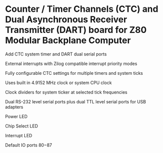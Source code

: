 # Counter / Timer Channels (CTC) and Dual Asynchronous Receiver Transmitter (DART) board for Z80 Modular Backplane Computer

Add CTC system timer and DART dual serial ports

External interrupts with Zilog compatible interrupt priority modes

Fully configurable CTC settings for multiple timers and system ticks

Uses built in 4.9152 MHz clock or system CPU clock

Clock dividers for system ticker at selected tick frequencies

Dual RS-232 level serial ports plus dual TTL level serial ports for USB adapters

Power LED

Chip Select LED

Interrupt LED

Default IO ports $80-$87
